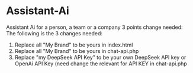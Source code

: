 # Assistant-Ai
Assistant Ai for a person,  a team or a company
3 points change needed:
The following is the 3 changes needed:
1. Replace all "My Brand" to be yours in index.html
2. Replace all "My Brand" to be yours in chat-api.php
3. Replace "my DeepSeek API Key" to be your own DeepSeek API key or OpenAi API Key (need change the relevant for API KEY in chat-api.php
